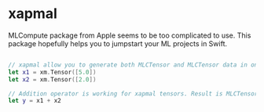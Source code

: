 # xapmal

MLCompute package from Apple seems to be too complicated to use. This package hopefully helps you to jumpstart your ML projects in Swift.

``` swift

// xapmal allow you to generate both MLCTensor and MLCTensor data in one structure xm.Tensor.
let x1 = xm.Tensor([5.0])
let x2 = xm.Tensor([2.0])

// Addition operator is working for xapmal tensors. Result is MLCTensor for now.
let y = x1 + x2

```
